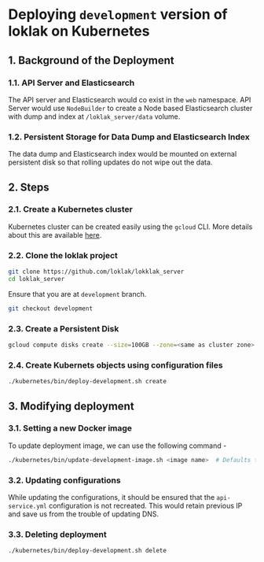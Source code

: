 # Deploying `development` version of loklak on Kubernetes

## 1. Background of the Deployment

### 1.1. API Server and Elasticsearch
The API server and Elasticsearch would co exist in the `web` namespace. API Server would use `NodeBuilder` to create a Node based Elasticsearch cluster with dump and index at `/loklak_server/data` volume.

### 1.2. Persistent Storage for Data Dump and Elasticsearch Index
The data dump and Elasticsearch index would be mounted on external persistent disk so that rolling updates do not wipe out the data.

## 2. Steps

### 2.1. Create a Kubernetes cluster

Kubernetes cluster can be created easily using the `gcloud` CLI. More details about this are available [here](https://github.com/loklak/loklak_server/blob/development/docs/installation/installation_google_cloud_kubernetes.md#7-creating-a-container-cluster).

### 2.2. Clone the loklak project

```bash
git clone https://github.com/loklak/lokklak_server
cd loklak_server
```

Ensure that you are at `development` branch.

```bash
git checkout development
```

### 2.3. Create a Persistent Disk

```bash
gcloud compute disks create --size=100GB --zone=<same as cluster zone> data-index-disk
```

### 2.4. Create Kubernets objects using configuration files

```bash
./kubernetes/bin/deploy-development.sh create
```

## 3. Modifying deployment

### 3.1. Setting a new Docker image

To update deployment image, we can use the following command -

```bash
./kubernetes/bin/update-development-image.sh <image name>  # Defaults to loklak/loklak_server:latest-kubernetes-development
```

### 3.2. Updating configurations

While updating the configurations, it should be ensured that the `api-service.yml` configuration is not recreated. This would retain previous IP and save us from the trouble of updating DNS.

### 3.3. Deleting deployment

```bash
./kubernetes/bin/deploy-development.sh delete
```
